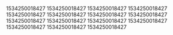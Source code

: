 1534250018427
1534250018427
1534250018427
1534250018427
1534250018427
1534250018427
1534250018427
1534250018427
1534250018427
1534250018427
1534250018427
1534250018427
1534250018427
1534250018427
1534250018427